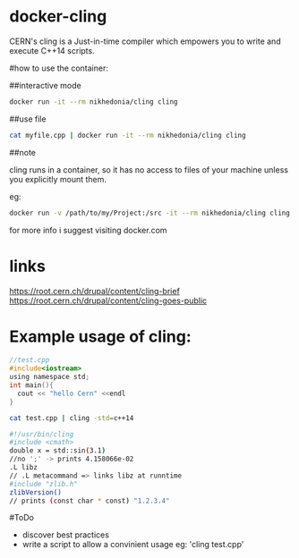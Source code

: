 # docker-cling

CERN's cling is a Just-in-time compiler which empowers you to write and execute C++14 scripts.

#how to use the container:

##interactive mode

```sh
docker run -it --rm nikhedonia/cling cling
```

##use file 

```sh
cat myfile.cpp | docker run -it --rm nikhedonia/cling cling
```

##note

cling runs in a container, so it has no access to files of your machine unless you explicitly mount them.

eg:

```sh
docker run -v /path/to/my/Project:/src -it --rm nikhedonia/cling cling -I/src
```

for more info i suggest visiting docker.com 

# links

https://root.cern.ch/drupal/content/cling-brief 
https://root.cern.ch/drupal/content/cling-goes-public

# Example usage of cling:

```c
//test.cpp
#include<iostream>
using namespace std;
int main(){
  cout << "hello Cern" <<endl
}
```

```sh
cat test.cpp | cling -std=c++14
```

```sh
#!/usr/bin/cling
#include <cmath>
double x = std::sin(3.1)
//no ';' -> prints 4.158066e-02
.L libz
// .L metacommand => links libz at runntime
#include "zlib.h"
zlibVersion()
// prints (const char * const) "1.2.3.4"
```

#ToDo
- discover best practices
- write a script to allow a convinient usage eg: 'cling test.cpp'

